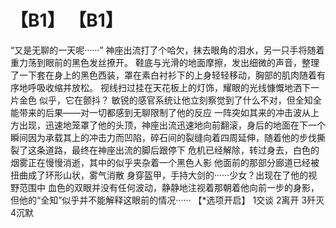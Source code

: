 # 【B1】 【B1】
“又是无聊的一天呢······”
神座出流打了个哈欠，抹去眼角的泪水，另一只手将随着重力荡到眼前的黑色发丝撩开。
鞋底与光滑的地面摩擦，发出细微的声音，整理了一下套在身上的黑色西装，罩在素白衬衫下的上身轻轻移动，胸部的肌肉随着有序地呼吸收缩并放松。
视线扫过挂在天花板上的灯饰，耀眼的光线慷慨地洒下一片金色
似乎，它在颤抖？
敏锐的感官系统让他立刻察觉到了什么不对，但全知全能带来的后果——对一切都感到无聊限制了他的反应
一阵突如其来的冲击波从上方出现，迅速地笼罩了他的头顶，神座出流迅速地向前翻滚，身后的地面在下一个瞬间因为承载其上的冲击力而凹陷，碎石间的裂缝向着四周延伸，随着他的步伐撕裂了这条道路，最终在神座出流的脚后跟停下
危机已经解除，转过身去，白色的烟雾正在慢慢消逝，其中的似乎夹杂着一个黑色人影
他面前的那部分廊道已经被扭曲成了环形山状，雾气消散
身穿盔甲，手持大剑的······少女？出现在了他的视野范围中
血色的双眼并没有任何波动，静静地注视着那朝着他向前一步的身影，但他的“全知”似乎并不能解释这眼前的情况······
【*选项开启】
1交谈
2离开
3歼灭
4沉默